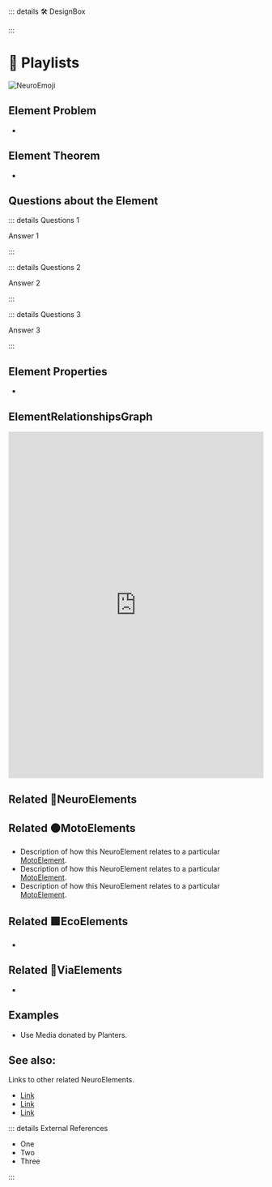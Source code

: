 ::: details 🛠 <dev>DesignBox</dev> 



:::

# 💜 <neuro>Playlists</neuro>

![NeuroEmoji](/Neuro/Neuro_Emoji.png)
## Element Problem
- 
## Element Theorem
- 

## Questions about the Element

::: details Questions 1

Answer 1

:::

::: details Questions 2

Answer 2

:::

::: details Questions 3

Answer 3

:::
## Element Properties

- 

## ElementRelationshipsGraph

<iframe 
    width="100%" 
    height="684" 
    frameborder="0"
    src="https://observablehq.com/embed/@d3/force-directed-graph/2?cells=chart"
></iframe>

## Related 💜<neuro>NeuroElements</neuro> 

## Related 🟠<moto>MotoElements</moto>
- Description of how this <neuro>NeuroElement </neuro>relates to a particular [<moto>MotoElement</moto>](/reference/Moto/MotoOverview).
- Description of how this <neuro>NeuroElement </neuro>relates to a particular [<moto>MotoElement</moto>](/reference/Moto/MotoOverview).
- Description of how this <neuro>NeuroElement </neuro>relates to a particular [<moto>MotoElement</moto>](/reference/Moto/MotoOverview).

## Related 🟩<eco>EcoElements</eco>
- 
## Related 🔻<via>ViaElements</via>
- 

## Examples

- Use Media donated by Planters. 

## See also:

Links to other related NeuroElements. 

- [Link]()
- [Link]()
- [Link]()

::: details External References

- One
- Two
- Three

:::

